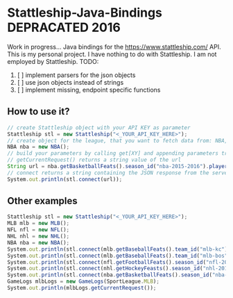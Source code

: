 # Stattleship-Java-Bindings DEPRACATED 2016
Work in progress... 
Java bindings for the https://www.stattleship.com/ API. This is my personal project. I have nothing to do with Stattleship. I am not employed by Stattleship.
TODO: 

1. [ ] implement parsers for the json objects
2. [ ] use json objects instead of strings
3. [ ] implement missing, endpoint specific functions

## How to use it?
```javascript
// create Stattleship object with your API KEY as parameter
Stattleship stl = new Stattleship("<_YOUR_API_KEY_HERE>");
// create object for the league, that you want to fetch data from: NBA,NFL,MLB,NHL
NBA nba = new NBA();
// build your parameters by calling get[XY] and appending parameters trough functions. 
// getCurrentRequest() returns a string value of the url
String url = nba.getBasketballFeats().season_id("nba-2015-2016").player_id("nba-lebron-james").getCurrentRequest();
// connect returns a string containing the JSON response from the server
System.out.println(stl.connect(url));
```


## Other examples

```javascript
Stattleship stl = new Stattleship("<_YOUR_API_KEY_HERE>");
MLB mlb = new MLB();
NFL nfl = new NFL();
NHL nhl = new NHL();
NBA nba = new NBA();
System.out.println(stl.connect(mlb.getBaseballFeats().team_id("mlb-kc").player_id("mlb-eric-hosmer").getCurrentRequest()));
System.out.println(stl.connect(mlb.getBaseballFeats().team_id("mlb-bos").getCurrentRequest()));
System.out.println(stl.connect(nfl.getFootballFeats().season_id("nfl-2015-2016").week(6).getCurrentRequest()));
System.out.println(stl.connect(nhl.getHockeyFeasts().season_id("nhl-2015-2016").getCurrentRequest()));
System.out.println(stl.connect(nba.getBasketballFeats().season_id("nba-2015-2016").player_id("nba-lebron-james").getCurrentRequest()));
GameLogs mlbLogs = new GameLogs(SportLeague.MLB);
System.out.println(mlbLogs.getCurrentRequest());
```

